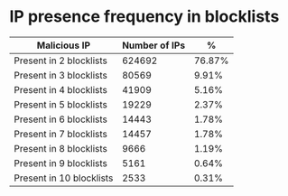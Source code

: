 # IP presence frequency in blocklists
| Malicious IP | Number of IPs | % |
|----|----|----|
| Present in 2 blocklists | 624692 | 76.87% |
| Present in 3 blocklists | 80569 | 9.91% |
| Present in 4 blocklists | 41909 | 5.16% |
| Present in 5 blocklists | 19229 | 2.37% |
| Present in 6 blocklists | 14443 | 1.78% |
| Present in 7 blocklists | 14457 | 1.78% |
| Present in 8 blocklists | 9666 | 1.19% |
| Present in 9 blocklists | 5161 | 0.64% |
| Present in 10 blocklists | 2533 | 0.31% |
